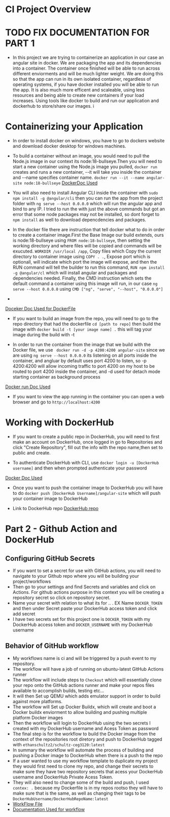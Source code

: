 # CI Project Overview

# TODO FIX DOCUMENTATION FOR PART 1
- In this project we are trying to containerize an application in our case an angular site in docker. We are packaging the app and its dependencies into a container. The container once finished will be able to run across different enviorments and will be much lighter weight. We are doing this so that the app can run in its own isolated container, regardless of operating systems, if you have docker installed you will be able to run the app. It is also much more efficent and scaleable, using less resources and being able to create  new containers if your load increases. Using tools like docker to build and run our application and dockerhub to store/share our images. 
i
# Containerizing your Application

- In order to install docker on windows, you have to go to dockers website and download docker desktop for windows machines.
 
- To build a container without an image, you would need to pull the Node.js image in our context its node:18-bullseye.Then you will need to start a new container using the Node.js image you pulled, `docker run` creates and runs a new container, --it will take you inside the container and --name specifies container name. `docker run --it --name angular-site node:18-bullseye` [DockerDoc Used](https://docs.docker.com/reference/cli/docker/container/run/#example-join-another-containers-pid-namespace)

- You will also need to install Angular CLI inside the container with `sudo npm install -g @angular/cli` then you can run the app from the project folder with  `ng serve --host 0.0.0.0` which will run the angular app and bind to any IP. I tried to run the with just the above commands but got an error that some node packages may not be installed, so dont forget to `npm install` as well to download depencdencies and packages. 

- In the docker file there are instruction that tell docker what to do in order to create a container image.First the Base Image our build extends, ours is node:18-bullseye using `FROM node:18-bullseye`, then setting the working directory and where files will be copied and commands will be exucuted. `WORKDIR /usr/local /app`, Copy files which Copy the current directory to container image using `COPY . .`, Expose port which is optionall, will indicate which port the image will expose, and then the RUN command will tell the builder to run this command, `RUN npm install -g @angular/cl`  which will install angular and packages and dependencies needed. Finally, the CMD instruction which sets the default command a container using this image will run, in our case `ng serve --host 0.0.0.0` using `CMD ["ng", "serve", "--host", "0.0.0.0"]`
- 
[Doceker Doc Used for DockerFile](https://docs.docker.com/get-started/docker-concepts/building-images/writing-a-dockerfile/)

- If you want to build an image from the repo, you will need to go to the repo directory that had the dockerfile `cd [path to repo]` then build the image with `docker build -t [your image name] .` this will tag your image during the build with -t

- In order to run the container from the image that we build with the Docker file, we use ` docker run -d -p 4200:4200 angular-site` since we are using `ng serve --host 0.0.0.0` its listening on all ports inside the container, and angluar by default uses port 4200 to listen, so -p 4200:4200 will allow incoming traffic to port 4200 on my host to be routed to port 4200 inside the container, and -d used for detach mode starting container as background process

[Docker run Doc Used](https://docs.docker.com/reference/cli/docker/container/run/)

- If you want to view the app running in the container you can open a web browser and go to `http://localhost:4200`

# Working with DockerHub 

- If you want to create a public repo in DockerHub, you will need to first make an account on DockerHub, once logged in go to Repositories and click "Create Repository", fill out the info with the repo name,then set to public and create.

- To authenticate DockerHub with CLI, use `docker login -u [DockerHub username]` and then when prompted authenticate your password

[Docker Doc Used](https://docs.docker.com/reference/cli/docker/login/)

- Once you want to push the container image to DockerHub you will have to do `docker push [DockerHub Username]/angular-site` which will push your container image to DockerHub

- Link to DockerHub repo [DockerHub repo](https://hub.docker.com/repository/docker/ethanschultz2/schultz-ceg3120/general
) 



# Part 2 - Github Action and DockerHub 

## Configuring GitHub Secrets
- If you want to set a secret for use with GitHub actions, you will need to navigate to your Github repo where you will be building your project/workflows
- Then go to your settings and find Secrets and variables and click on Actions. For github actions purpose in this context you will be creating a repository secret so click on repository secret.
- Name your secret with relation to what its for .. . EX Name `DOCKER_TOKEN` and then under Secret paste your DockerHub access token and click add secret
- I have two secrets set for this project one is `DOCKER_TOKEN` with my DockerHub access token and `DOCKER_USERNAME` with my DockerHub username
 
## Behavior of GitHub workflow
- My workflows name is ci and will be triggered by a push event to my repository.
- The workflow will have a job of running on ubuntu-latest GitHub Actions runner
- The workflow will include steps to `Checkout` which will essentially clone your repo onto the GitHub actions runner and make your repos files available to accomplish builds, testing etc...
- It will then Set up QEMU which adds emulator support in order to build against more platforms. 
- The workflow will Set up Docker Buildx, which will create and boot a Docker buildx enviorment to allow building and pushing multiple platform Docker images
- Then the workflow will login to DockerHub using the two secrets I created with my DockerHub username and Acess Token as password
- The final step is for the workflow to build the Docker image from the context of the repositories root diretory and push to DockerHub tagged with `ethanschultz2/schultz-ceg3120:latest`
- In summary the workflow will automate the process of building and pushing a Docker image to DockerHub when there is a push to the repo
- If a user wanted to use my workflow template to duplicate my project they would first need to clone my repo, and change their secrets to make sure they have two repository secrets that acess your DockerHub username and DockerHub Private Acess Token.
- They will also need to change some of the build and push, I used `contex: .` because my Dockerfile is in my repos rootso they will have to make sure that is the same, as well as changing their tags to be `DockerHubUsername/DockerHubRepoName:latest`
- [WorkFlow File](https://github.com/WSU-kduncan/f24cicd-ethanschultz2/blob/main/.github/workflows/Project4.yml)
- [Documentation Used for workflow](https://github.com/marketplace/actions/build-and-push-docker-images)
